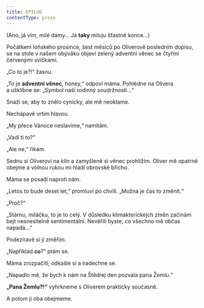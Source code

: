 ```yaml
---
title: EPILOG
contentType: prose
---
```


(Ano, já vím, milé dámy… Já **taky** miluju šťastné konce…)

Počátkem loňského prosince, šest měsíců po Oliverově posledním dopisu, se na stole v našem obýváku objeví zelený adventní věnec se čtyřmi červenými svíčkami.

„Co to je?!“ žasnu.

„To je **adventní věnec**, honey,“ odpoví máma. Pohlédne na Olivera a ušklíbne se: „Symbol naší rodinný soudržnosti…“

Snaží se, aby to znělo cynicky, ale mě neoklame.

Nechápavě vrtím hlavou.

„My přece Vánoce neslavíme,“ namítám.

„Vadí ti to?“

„Ale ne,“ říkám.

Sednu si Oliverovi na klín a zamyšleně si věnec prohlížím. Oliver mě opatrně obejme a volnou rukou mi hladí obrovské břicho.

Máma se posadí naproti nám.

„Letos to bude deset let,“ promluví po chvíli. „Možná je čas to změnit.“

„Proč?“

„Stárnu, miláčku, to je to celý. V důsledku klimakterickejch změn začínám bejt nesnesitelně sentimentální. Nevěřili byste, co všechno mě občas napadá…“

Podezíravě si ji změřím.

„Například **co**?“ ptám se.

Máma zrozpačití, odkašle si a nadechne se.

„Napadlo mě, že bych k nám na Štědrej den pozvala pana Žemlu.“

**„Pana Žemlu?!“** vyhrkneme s Oliverem prakticky současně.

A potom ji oba obejmeme.
